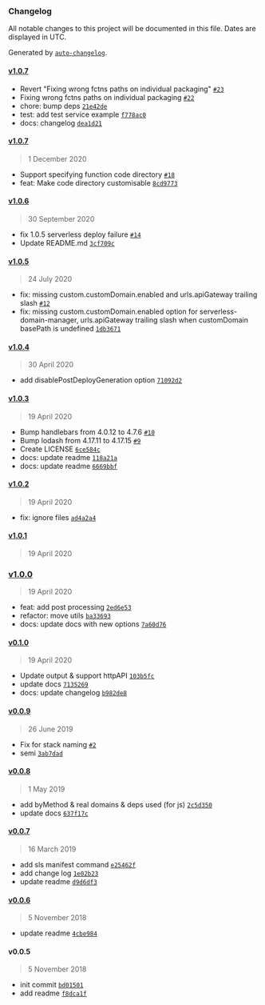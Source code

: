 ### Changelog

All notable changes to this project will be documented in this file. Dates are displayed in UTC.

Generated by [`auto-changelog`](https://github.com/CookPete/auto-changelog).

#### [v1.0.7](https://github.com/DavidWells/serverless-manifest-plugin/compare/v1.0.7...v1.0.7)

- Revert "Fixing wrong fctns paths on individual packaging" [`#23`](https://github.com/DavidWells/serverless-manifest-plugin/pull/23)
- Fixing wrong fctns paths on individual packaging [`#22`](https://github.com/DavidWells/serverless-manifest-plugin/pull/22)
- chore: bump deps [`21e42de`](https://github.com/DavidWells/serverless-manifest-plugin/commit/21e42de559c0d331f5e28938c66f82aded976cdd)
- test: add test service example [`f778ac0`](https://github.com/DavidWells/serverless-manifest-plugin/commit/f778ac024086c7749f4664c61d4182ef8a4f8dd2)
- docs: changelog [`dea1d21`](https://github.com/DavidWells/serverless-manifest-plugin/commit/dea1d21d0927fbf35c2418c85daaf9a67f01eb51)

#### [v1.0.7](https://github.com/DavidWells/serverless-manifest-plugin/compare/v1.0.6...v1.0.7)

> 1 December 2020

- Support specifying function code directory [`#18`](https://github.com/DavidWells/serverless-manifest-plugin/pull/18)
- feat: Make code directory customisable [`8cd9773`](https://github.com/DavidWells/serverless-manifest-plugin/commit/8cd977364f4a9afe84af9a151fbb8e7ba6437b4f)

#### [v1.0.6](https://github.com/DavidWells/serverless-manifest-plugin/compare/v1.0.5...v1.0.6)

> 30 September 2020

- fix 1.0.5 serverless deploy failure [`#14`](https://github.com/DavidWells/serverless-manifest-plugin/pull/14)
- Update README.md [`3cf709c`](https://github.com/DavidWells/serverless-manifest-plugin/commit/3cf709cff172233b1299fa2282dce86c9847dd9e)

#### [v1.0.5](https://github.com/DavidWells/serverless-manifest-plugin/compare/v1.0.4...v1.0.5)

> 24 July 2020

- fix: missing custom.customDomain.enabled and urls.apiGateway trailing slash [`#12`](https://github.com/DavidWells/serverless-manifest-plugin/pull/12)
- fix: missing custom.customDomain.enabled option for serverless-domain-manager, urls.apiGateway trailing slash when customDomain basePath is undefined [`1db3671`](https://github.com/DavidWells/serverless-manifest-plugin/commit/1db36711a2a47289ac96428c465082dcb5fa97c1)

#### [v1.0.4](https://github.com/DavidWells/serverless-manifest-plugin/compare/v1.0.3...v1.0.4)

> 30 April 2020

- add disablePostDeployGeneration option [`71092d2`](https://github.com/DavidWells/serverless-manifest-plugin/commit/71092d2e563885cf3e76f1a3f117eb25165fa873)

#### [v1.0.3](https://github.com/DavidWells/serverless-manifest-plugin/compare/v1.0.2...v1.0.3)

> 19 April 2020

- Bump handlebars from 4.0.12 to 4.7.6 [`#10`](https://github.com/DavidWells/serverless-manifest-plugin/pull/10)
- Bump lodash from 4.17.11 to 4.17.15 [`#9`](https://github.com/DavidWells/serverless-manifest-plugin/pull/9)
- Create LICENSE [`6ce584c`](https://github.com/DavidWells/serverless-manifest-plugin/commit/6ce584c5c8a56f2c28e16cb3282993aaf3eeb24b)
- docs: update readme [`118a21a`](https://github.com/DavidWells/serverless-manifest-plugin/commit/118a21ad99e93217b388f6d7bdfa3f36d7593ae1)
- docs: update readme [`6669bbf`](https://github.com/DavidWells/serverless-manifest-plugin/commit/6669bbf8f016380fc2d2d28bdded669da9ad7a23)

#### [v1.0.2](https://github.com/DavidWells/serverless-manifest-plugin/compare/v1.0.1...v1.0.2)

> 19 April 2020

- fix: ignore files [`ad4a2a4`](https://github.com/DavidWells/serverless-manifest-plugin/commit/ad4a2a4417d01480acd46fd2577057dc37730986)

#### [v1.0.1](https://github.com/DavidWells/serverless-manifest-plugin/compare/v1.0.0...v1.0.1)

> 19 April 2020

### [v1.0.0](https://github.com/DavidWells/serverless-manifest-plugin/compare/v0.1.0...v1.0.0)

> 19 April 2020

- feat: add post processing [`2ed6e53`](https://github.com/DavidWells/serverless-manifest-plugin/commit/2ed6e53c4d3330365d9e8adf60d30c6e3d102bc2)
- refactor: move utils [`ba33693`](https://github.com/DavidWells/serverless-manifest-plugin/commit/ba336939b3e94ce04203e1e2f96f115fad302ffa)
- docs: update docs with new options [`7a60d76`](https://github.com/DavidWells/serverless-manifest-plugin/commit/7a60d76da69f107215e007fb9f4d0fd67d1ae18d)

#### [v0.1.0](https://github.com/DavidWells/serverless-manifest-plugin/compare/v0.0.9...v0.1.0)

> 19 April 2020

- Update output & support httpAPI [`103b5fc`](https://github.com/DavidWells/serverless-manifest-plugin/commit/103b5fc74cf47e7735023e2ea2e91597d5faa586)
- update docs [`7135269`](https://github.com/DavidWells/serverless-manifest-plugin/commit/7135269186c2f82509b5082e19f40a7381fa11ad)
- docs: update changelog [`b982de8`](https://github.com/DavidWells/serverless-manifest-plugin/commit/b982de81747560c2ccec85efdb5303e3161da5d4)

#### [v0.0.9](https://github.com/DavidWells/serverless-manifest-plugin/compare/v0.0.8...v0.0.9)

> 26 June 2019

- Fix for stack naming [`#2`](https://github.com/DavidWells/serverless-manifest-plugin/pull/2)
- semi [`3ab7dad`](https://github.com/DavidWells/serverless-manifest-plugin/commit/3ab7dad0d8b0f514191ed12cd2808a381277259d)

#### [v0.0.8](https://github.com/DavidWells/serverless-manifest-plugin/compare/v0.0.7...v0.0.8)

> 1 May 2019

- add byMethod & real domains & deps used (for js) [`2c5d350`](https://github.com/DavidWells/serverless-manifest-plugin/commit/2c5d350f3ed3547894c2e884492ca8b4192dcd5d)
- update docs [`637f17c`](https://github.com/DavidWells/serverless-manifest-plugin/commit/637f17c0a533b874a57a45c362dccfff4511f07b)

#### [v0.0.7](https://github.com/DavidWells/serverless-manifest-plugin/compare/v0.0.6...v0.0.7)

> 16 March 2019

- add sls manifest command [`e25462f`](https://github.com/DavidWells/serverless-manifest-plugin/commit/e25462fd142917969973cadbe93df5a1ea4288c6)
- add change log [`1e02b23`](https://github.com/DavidWells/serverless-manifest-plugin/commit/1e02b2347d8e89e8289615f0cb4a2dbbdefea0ea)
- update readme [`d9d6df3`](https://github.com/DavidWells/serverless-manifest-plugin/commit/d9d6df31a8777c59f37e5fe8e8b6d27961f2d5c5)

#### [v0.0.6](https://github.com/DavidWells/serverless-manifest-plugin/compare/v0.0.5...v0.0.6)

> 5 November 2018

- update readme [`4cbe984`](https://github.com/DavidWells/serverless-manifest-plugin/commit/4cbe984ffc15ef0ead2dea204191c18da9996a81)

#### v0.0.5

> 5 November 2018

- init commit [`bd01501`](https://github.com/DavidWells/serverless-manifest-plugin/commit/bd01501a9688734a92f32711719644a2f0504106)
- add readme [`f8dca1f`](https://github.com/DavidWells/serverless-manifest-plugin/commit/f8dca1f45f436511fec50e94a48fbd822c834110)
